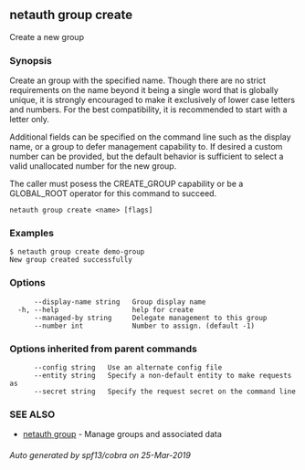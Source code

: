 ## netauth group create

Create a new group

### Synopsis


Create an group with the specified name.  Though there are no strict
requirements on the name beyond it being a single word that is
globally unique, it is strongly encouraged to make it exclusively of
lower case letters and numbers.  For the best compatibility, it is
recommended to start with a letter only.

Additional fields can be specified on the command line such as the
display name, or a group to defer management capability to.  If
desired a custom number can be provided, but the default behavior is
sufficient to select a valid unallocated number for the new group.

The caller must posess the CREATE_GROUP capability or be a GLOBAL_ROOT
operator for this command to succeed.

```
netauth group create <name> [flags]
```

### Examples

```
$ netauth group create demo-group
New group created successfully
```

### Options

```
      --display-name string   Group display name
  -h, --help                  help for create
      --managed-by string     Delegate management to this group
      --number int            Number to assign. (default -1)
```

### Options inherited from parent commands

```
      --config string   Use an alternate config file
      --entity string   Specify a non-default entity to make requests as
      --secret string   Specify the request secret on the command line
```

### SEE ALSO

* [netauth group](netauth_group.md)	 - Manage groups and associated data

###### Auto generated by spf13/cobra on 25-Mar-2019
